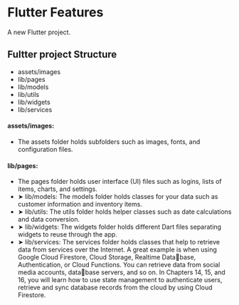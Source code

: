 # Flutter Features

A new Flutter project.

## Fultter project Structure 
- assets/images
- lib/pages
- lib/models
- lib/utils
- lib/widgets
- lib/services

#### assets/images: 
- The assets folder holds subfolders such as images, fonts, and configuration files.
#### lib/pages: 
- The pages folder holds user interface (UI) files such as logins, lists of items, charts, 
and settings.
- ➤ lib/models: The models folder holds classes for your data such as customer information and 
inventory items.
- ➤ lib/utils: The utils folder holds helper classes such as date calculations and data conversion.
- ➤ lib/widgets: The widgets folder holds different Dart files separating widgets to reuse 
through the app.
- ➤ lib/services: The services folder holds classes that help to retrieve data from services over the 
Internet. A great example is when using Google Cloud Firestore, Cloud Storage, Realtime Database, Authentication, or Cloud Functions. You can retrieve data from social media accounts, database servers, and so on. In Chapters 14, 15, and 16, you will learn how to use state management to 
authenticate users, retrieve and sync database records from the cloud by using Cloud Firestore.


